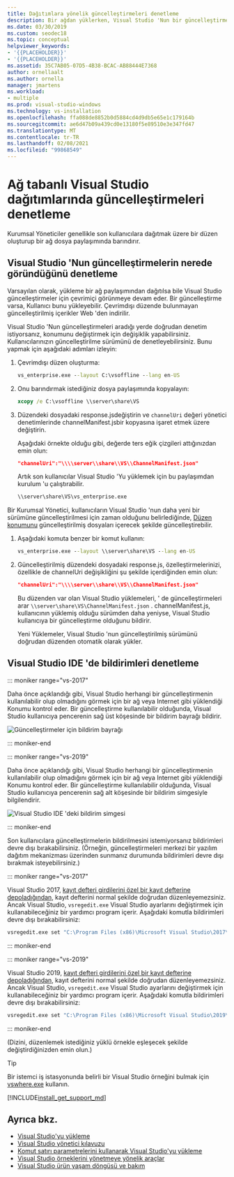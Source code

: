 ```yaml
---
title: Dağıtımlara yönelik güncelleştirmeleri denetleme
description: Bir ağdan yüklerken, Visual Studio 'Nun bir güncelleştirmeye baktığı yeri değiştirmeyi öğrenin.
ms.date: 03/30/2019
ms.custom: seodec18
ms.topic: conceptual
helpviewer_keywords:
- '{{PLACEHOLDER}}'
- '{{PLACEHOLDER}}'
ms.assetid: 35C7AB05-07D5-4B38-BCAC-AB88444E7368
author: ornellaalt
ms.author: ornella
manager: jmartens
ms.workload:
- multiple
ms.prod: visual-studio-windows
ms.technology: vs-installation
ms.openlocfilehash: ffa088de8852b0d5884cd4d9db5e65e1c179164b
ms.sourcegitcommit: ae6d47b09a439cd0e13180f5e89510e3e347fd47
ms.translationtype: MT
ms.contentlocale: tr-TR
ms.lasthandoff: 02/08/2021
ms.locfileid: "99868549"
---
```

# <a name="control-updates-to-network-based-visual-studio-deployments"></a>Ağ tabanlı Visual Studio dağıtımlarında güncelleştirmeleri denetleme

Kurumsal Yöneticiler genellikle son kullanıcılara dağıtmak üzere bir düzen oluşturup bir ağ dosya paylaşımında barındırır.

## <a name="controlling-where-visual-studio-looks-for-updates"></a>Visual Studio 'Nun güncelleştirmelerin nerede göründüğünü denetleme

Varsayılan olarak, yükleme bir ağ paylaşımından dağıtılsa bile Visual Studio güncelleştirmeler için çevrimiçi görünmeye devam eder. Bir güncelleştirme varsa, Kullanıcı bunu yükleyebilir. Çevrimdışı düzende bulunmayan güncelleştirilmiş içerikler Web 'den indirilir.

Visual Studio 'Nun güncelleştirmeleri aradığı yerde doğrudan denetim istiyorsanız, konumunu değiştirmek için değişiklik yapabilirsiniz. Kullanıcılarınızın güncelleştirilme sürümünü de denetleyebilirsiniz. Bunu yapmak için aşağıdaki adımları izleyin:

1. Çevrimdışı düzen oluşturma:

   ```cmd
   vs_enterprise.exe --layout C:\vsoffline --lang en-US
   ```

2. Onu barındırmak istediğiniz dosya paylaşımında kopyalayın:

   ```cmd
   xcopy /e C:\vsoffline \\server\share\VS
   ```

3. Düzendeki dosyadaki response.jsdeğiştirin ve `channelUri` değeri yönetici denetimlerinde channelManifest.jsbir kopyasına işaret etmek üzere değiştirin.

   Aşağıdaki örnekte olduğu gibi, değerde ters eğik çizgileri attığınızdan emin olun:

   ```json
   "channelUri":"\\\\server\\share\\VS\\ChannelManifest.json"
   ```

   Artık son kullanıcılar Visual Studio 'Yu yüklemek için bu paylaşımdan kurulum 'u çalıştırabilir.

   ```cmd
   \\server\share\VS\vs_enterprise.exe
   ```

Bir Kurumsal Yönetici, kullanıcıların Visual Studio 'nun daha yeni bir sürümüne güncelleştirilmesi için zaman olduğunu belirlediğinde, [Düzen konumunu](update-a-network-installation-of-visual-studio.md) güncelleştirilmiş dosyaları içerecek şekilde güncelleştirebilir.

1. Aşağıdaki komuta benzer bir komut kullanın:

   ```cmd
   vs_enterprise.exe --layout \\server\share\VS --lang en-US
   ```

2. Güncelleştirilmiş düzendeki dosyadaki response.js, özelleştirmelerinizi, özellikle de channelUri değişikliğini şu şekilde içerdiğinden emin olun:

   ```json
   "channelUri":"\\\\server\\share\\VS\\ChannelManifest.json"
   ```

   Bu düzenden var olan Visual Studio yüklemeleri, ' de güncelleştirmeleri arar `\\server\share\VS\ChannelManifest.json` . channelManifest.js, kullanıcının yüklemiş olduğu sürümden daha yeniyse, Visual Studio kullanıcıya bir güncelleştirme olduğunu bildirir.

   Yeni Yüklemeler, Visual Studio 'nun güncelleştirilmiş sürümünü doğrudan düzenden otomatik olarak yükler.

## <a name="controlling-notifications-in-the-visual-studio-ide"></a>Visual Studio IDE 'de bildirimleri denetleme

::: moniker range="vs-2017"

Daha önce açıklandığı gibi, Visual Studio herhangi bir güncelleştirmenin kullanılabilir olup olmadığını görmek için bir ağ veya Internet gibi yüklendiği Konumu kontrol eder. Bir güncelleştirme kullanılabilir olduğunda, Visual Studio kullanıcıya pencerenin sağ üst köşesinde bir bildirim bayrağı bildirir.

   ![Güncelleştirmeler için bildirim bayrağı](media/notification-flag.png)

::: moniker-end

::: moniker range="vs-2019"

Daha önce açıklandığı gibi, Visual Studio herhangi bir güncelleştirmenin kullanılabilir olup olmadığını görmek için bir ağ veya Internet gibi yüklendiği Konumu kontrol eder. Bir güncelleştirme kullanılabilir olduğunda, Visual Studio kullanıcıya pencerenin sağ alt köşesinde bir bildirim simgesiyle bilgilendirir.

   ![Visual Studio IDE 'deki bildirim simgesi](media/vs-2019/notification-bar.png "Visual Studio IDE 'deki bildirim simgesi")

::: moniker-end

Son kullanıcılara güncelleştirmelerin bildirilmesini istemiyorsanız bildirimleri devre dışı bırakabilirsiniz. (Örneğin, güncelleştirmeleri merkezi bir yazılım dağıtım mekanizması üzerinden sunmanız durumunda bildirimleri devre dışı bırakmak isteyebilirsiniz.)

::: moniker range="vs-2017"

Visual Studio 2017, [kayıt defteri girdilerini özel bir kayıt defterine depoladığından](tools-for-managing-visual-studio-instances.md#editing-the-registry-for-a-visual-studio-instance), kayıt defterini normal şekilde doğrudan düzenleyemezsiniz. Ancak Visual Studio, `vsregedit.exe` Visual Studio ayarlarını değiştirmek için kullanabileceğiniz bir yardımcı program içerir. Aşağıdaki komutla bildirimleri devre dışı bırakabilirsiniz:

```cmd
vsregedit.exe set "C:\Program Files (x86)\Microsoft Visual Studio\2017\Enterprise" HKCU ExtensionManager AutomaticallyCheckForUpdates2Override dword 0
```

::: moniker-end

::: moniker range="vs-2019"

Visual Studio 2019, [kayıt defteri girdilerini özel bir kayıt defterine depoladığından](tools-for-managing-visual-studio-instances.md#editing-the-registry-for-a-visual-studio-instance), kayıt defterini normal şekilde doğrudan düzenleyemezsiniz. Ancak Visual Studio, `vsregedit.exe` Visual Studio ayarlarını değiştirmek için kullanabileceğiniz bir yardımcı program içerir. Aşağıdaki komutla bildirimleri devre dışı bırakabilirsiniz:

```cmd
vsregedit.exe set "C:\Program Files (x86)\Microsoft Visual Studio\2019\Enterprise" HKCU ExtensionManager AutomaticallyCheckForUpdates2Override dword 0
```

::: moniker-end

(Dizini, düzenlemek istediğiniz yüklü örnekle eşleşecek şekilde değiştirdiğinizden emin olun.)

> [!TIP]
> Bir istemci iş istasyonunda belirli bir Visual Studio örneğini bulmak için [vswhere.exe](tools-for-managing-visual-studio-instances.md#detecting-existing-visual-studio-instances) kullanın.

[!INCLUDE[install_get_support_md](includes/install_get_support_md.md)]

## <a name="see-also"></a>Ayrıca bkz.

* [Visual Studio'yu yükleme](install-visual-studio.md)
* [Visual Studio yönetici kılavuzu](visual-studio-administrator-guide.md)
* [Komut satırı parametrelerini kullanarak Visual Studio'yu yükleme](use-command-line-parameters-to-install-visual-studio.md)
* [Visual Studio örneklerini yönetmeye yönelik araçlar](tools-for-managing-visual-studio-instances.md)
* [Visual Studio ürün yaşam döngüsü ve bakım](/visualstudio/releases/2019/servicing/)

